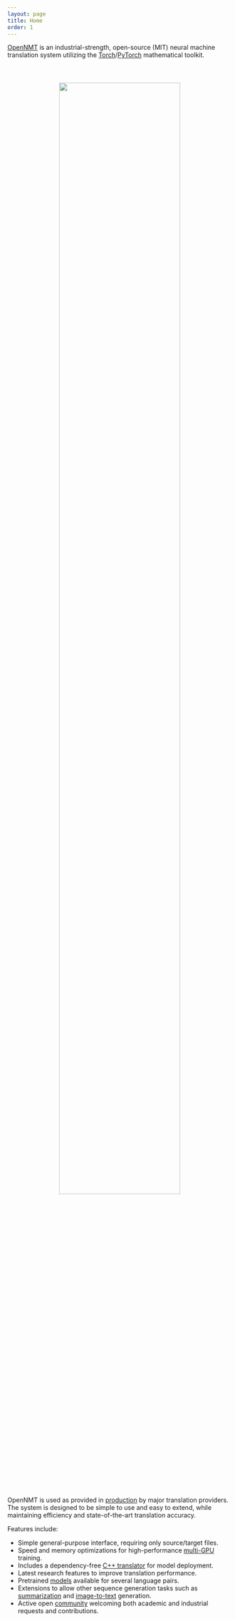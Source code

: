 ```yaml
---
layout: page
title: Home
order: 1
---
```


<a href="https://opennmt.github.io/">OpenNMT</a> is an industrial-strength,
open-source (MIT) neural machine translation system utilizing the
[Torch](http://torch.ch)/[PyTorch](http://pytorch.org) mathematical toolkit. 

<center style="padding: 40px"><img width="80%" src="http://opennmt.github.io/simple-attn.png" /></center>

OpenNMT is used as provided in <a href="https://demo-pnmt.systran.net/">production</a> by major translation providers.
The system is designed to be simple to use and easy to extend, while
maintaining efficiency and state-of-the-art translation accuracy.

Features include:

* Simple general-purpose interface, requiring only source/target files.
* Speed and memory optimizations for high-performance <a href="http://opennmt.net/OpenNMT/training/multi_gpu/">multi-GPU</a> training.
* Includes a dependency-free <a href="https://github.com/OpenNMT/CTranslate/">C++ translator</a> for model deployment.
* Latest research features to improve translation performance.
* Pretrained <a href="Models">models</a> available for several language pairs.
* Extensions to allow other sequence generation tasks such as <a href="Models">summarization</a> and <a href="https://github.com/opennmt/im2text">image-to-text</a> generation.
* Active open <a href="http://forum.opennmt.net">community</a> welcoming both academic and industrial requests and contributions.
